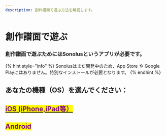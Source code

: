 ```yaml
---
description: 創作譜面で遊ぶ方法を解説します。
---
```


# 創作譜面で遊ぶ

### 創作譜面で遊ぶためにはSonolusというアプリが必要です。

{% hint style="info" %}
Sonolusはまだ開発中のため、App Store や Google Playにはありません。特別なインストールが必要となります。
{% endhint %}

## あなたの機種（OS）を選んでください：

## <mark style="color:purple;"></mark>[<mark style="color:purple;">iOS (iPhone,iPad等）</mark>](iosnisonoluswoinsutrusuru.md#pasokon-winmac-hatteimasuka)<mark style="color:purple;"></mark>

## <mark style="color:purple;">Android</mark>
